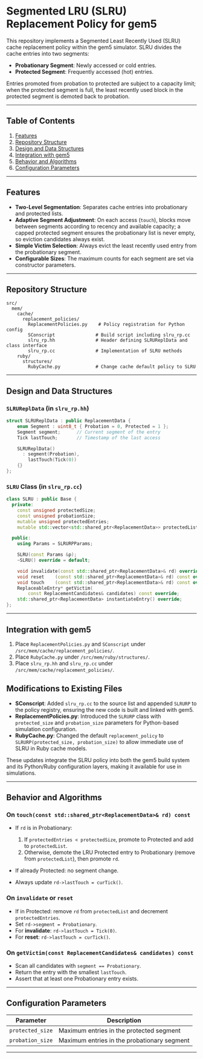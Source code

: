 # Segmented LRU (SLRU) Replacement Policy for gem5

This repository implements a Segmented Least Recently Used (SLRU) cache replacement policy within the gem5 simulator. SLRU divides the cache entries into two segments:

* **Probationary Segment**: Newly accessed or cold entries.
* **Protected Segment**: Frequently accessed (hot) entries.

Entries promoted from probation to protected are subject to a capacity limit; when the protected segment is full, the least recently used block in the protected segment is demoted back to probation.

---

## Table of Contents

1. [Features](#features)
2. [Repository Structure](#repository-structure)
3. [Design and Data Structures](#design-and-data-structures)
4. [Integration with gem5](#integration-with-gem5)
5. [Behavior and Algorithms](#behavior-and-algorithms)
6. [Configuration Parameters](#configuration-parameters)

---

## Features

* **Two-Level Segmentation**: Separates cache entries into probationary and protected lists.
* **Adaptive Segment Adjustment**: On each access (`touch`), blocks move between segments according to recency and available capacity; a capped protected segment ensures the probationary list is never empty, so eviction candidates always exist.
* **Simple Victim Selection**: Always evict the least recently used entry from the probationary segment.
* **Configurable Sizes**: The maximum counts for each segment are set via constructor parameters.

---

## Repository Structure

```plaintext
src/
  mem/
    cache/
      replacement_policies/
        ReplacementPolicies.py    # Policy registration for Python config
        SConscript               # Build script including slru_rp.cc
        slru_rp.hh               # Header defining SLRUReplData and class interface
        slru_rp.cc               # Implementation of SLRU methods
    ruby/
      structures/
        RubyCache.py             # Change cache default policy to SLRU
```

---

## Design and Data Structures

### `SLRUReplData` (in `slru_rp.hh`)

```cpp
struct SLRUReplData : public ReplacementData {
    enum Segment : uint8_t { Probation = 0, Protected = 1 };
    Segment segment;      // Current segment of the entry
    Tick lastTouch;       // Timestamp of the last access

    SLRUReplData()
      : segment(Probation),
        lastTouch(Tick(0))
    {}
};
```

### `SLRU` Class (in `slru_rp.cc`)

```cpp
class SLRU : public Base {
  private:
    const unsigned protectedSize;
    const unsigned probationSize;
    mutable unsigned protectedEntries;
    mutable std::vector<std::shared_ptr<ReplacementData>> protectedList;

  public:
    using Params = SLRURPParams;

    SLRU(const Params &p);
    ~SLRU() override = default;

    void invalidate(const std::shared_ptr<ReplacementData>& rd) override;
    void reset    (const std::shared_ptr<ReplacementData>& rd) const override;
    void touch    (const std::shared_ptr<ReplacementData>& rd) const override;
    ReplaceableEntry* getVictim(
        const ReplacementCandidates& candidates) const override;
    std::shared_ptr<ReplacementData> instantiateEntry() override;
};
```

---

## Integration with gem5

1. Place `ReplacementPolicies.py` and `SConscript` under `/src/mem/cache/replacement_policies/`.
2. Place `RubyCache.py` under `/src/mem/ruby/structures/`.
3. Place `slru_rp.hh` and `slru_rp.cc` under `/src/mem/cache/replacement_policies/`.

## Modifications to Existing Files

- **SConscript**: Added `slru_rp.cc` to the source list and appended `SLRURP` to the policy registry, ensuring the new code is built and linked with gem5.  
- **ReplacementPolicies.py**: Introduced the `SLRURP` class with `protected_size` and `probation_size` parameters for Python-based simulation configuration.  
- **RubyCache.py**: Changed the default `replacement_policy` to `SLRURP(protected_size, probation_size)` to allow immediate use of SLRU in Ruby cache models.  

These updates integrate the SLRU policy into both the gem5 build system and its Python/Ruby configuration layers, making it available for use in simulations.

---

## Behavior and Algorithms

### On `touch(const std::shared_ptr<ReplacementData>& rd) const`

* If `rd` is in Probationary:

  1. If `protectedEntries < protectedSize`, promote to Protected and add to `protectedList`.
  2. Otherwise, demote the LRU Protected entry to Probationary (remove from `protectedList`), then promote `rd`.
* If already Protected: no segment change.
* Always update `rd->lastTouch = curTick()`.

### On `invalidate` or `reset`

* If in Protected: remove `rd` from `protectedList` and decrement `protectedEntries`.
* Set `rd->segment = Probationary`.
* For **invalidate**: `rd->lastTouch = Tick(0)`.
* For **reset**: `rd->lastTouch = curTick()`.

### On `getVictim(const ReplacementCandidates& candidates) const`

* Scan all candidates with `segment == Probationary`.
* Return the entry with the smallest `lastTouch`.
* Assert that at least one Probationary entry exists.

---

## Configuration Parameters

| Parameter        | Description                                 |
| ---------------- | ------------------------------------------- |
| `protected_size` | Maximum entries in the protected segment    |
| `probation_size` | Maximum entries in the probationary segment |

---
